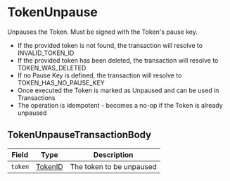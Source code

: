 # TokenUnpause

Unpauses the Token. Must be signed with the Token's pause key.

* If the provided token is not found, the transaction will resolve to INVALID\_TOKEN\_ID
* If the provided token has been deleted, the transaction will resolve to TOKEN\_WAS\_DELETED
* If no Pause Key is defined, the transaction will resolve to TOKEN\_HAS\_NO\_PAUSE\_KEY
* Once executed the Token is marked as Unpaused and can be used in Transactions
* The operation is idempotent - becomes a no-op if the Token is already unpaused

## TokenUnpauseTransactionBody

| Field   | Type                                   | Description              |
| ------- | -------------------------------------- | ------------------------ |
| `token` | [TokenID](../miscellaneous/tokenid.md) | The token to be unpaused |
